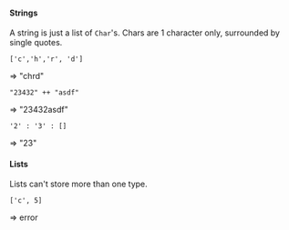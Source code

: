#### Strings

A string is just a list of `Char`'s. Chars are 1 character only, surrounded by single quotes.

```
['c','h','r', 'd']
```
=> "chrd"

```
"23432" ++ "asdf"
```
=> "23432asdf"

```
'2' : '3' : []
```
=> "23"


#### Lists

Lists can't store more than one type.

```
['c', 5]
```
=> error
